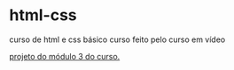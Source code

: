 # html-css
 curso de html e css básico
curso feito pelo curso em vídeo 

<a href="https://joaovictortvs.github.io/html-css/desafios/sitedozero/sitedozero.html"> projeto do módulo 3 do curso.</a>